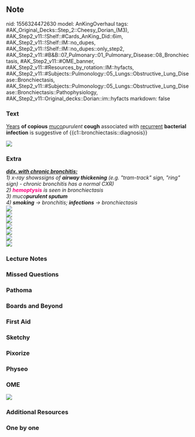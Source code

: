 ## Note
nid: 1556324472630
model: AnKingOverhaul
tags: #AK_Original_Decks::Step_2::Cheesy_Dorian_(M3), #AK_Step2_v11::!Shelf::#Cards_AnKing_Did::6im, #AK_Step2_v11::!Shelf::IM::no_dupes, #AK_Step2_v11::!Shelf::IM::no_dupes::only_step2, #AK_Step2_v11::#B&B::07_Pulmonary::01_Pulmonary_Disease::08_Bronchiectasis, #AK_Step2_v11::#OME_banner, #AK_Step2_v11::#Resources_by_rotation::IM::hyfacts, #AK_Step2_v11::#Subjects::Pulmonology::05_Lungs::Obstructive_Lung_Disease::Bronchiectasis, #AK_Step2_v11::#Subjects::Pulmonology::05_Lungs::Obstructive_Lung_Disease::Bronchiectasis::Pathophysiology, #AK_Step2_v11::Original_decks::Dorian::im::hyfacts
markdown: false

### Text
<u style="">Years</u> <b>of copious</b> <u>muco</u><i style=
"">purulent</i> <b style="">cough</b> associated with
<u>recurrent</u> <b>bacterial infection</b> is suggestive of
{{c1::bronchiectasis::diagnosis}}
<div><img src="paste-2049957825609729.jpg"></div>

### Extra
<div>
  <i><b><u>ddx. with chronic bronchitis:</u></b></i>
</div>
<div>
  <i>1) x-ray showssigns of <b>airway thickening</b> (e.g.
  "tram-track" sign, "ring" sign) - chronic bronchitis has a normal
  CXR)</i>
</div>
<div>
  <i>2) <font color="#FC0280"><b>hemoptysis</b></font> is seen in
  bronchiectasis</i>
</div>
<div>
  <i>3) muco<b>purulent sputum</b></i>
</div>
<div>
  <i>4) <b>smoking</b> → bronchitis; <b>infections</b> →
  bronchiectasis</i>
</div>
<div>
  <i><img src="paste-2042699330879489.jpg"></i>
</div>
<div><img src="paste-2053359439708161.jpg"></div>
<div><img src="paste-2042604841598977.jpg"></div>
<div><img src="paste-2039890422267905.jpg"></div>
<div><img src="paste-2051113171812353.jpg"></div>
<div><img src="big_5081d94eb7005.jpg"></div>
<div><img src="paste-2053067381932033.jpg"></div>

### Lecture Notes


### Missed Questions


### Pathoma


### Boards and Beyond


### First Aid


### Sketchy


### Pixorize


### Physeo


### OME
<div class="ome-widget">
  <a href="https://onlinemeded.org?ref=anki"><img src=
  "_OME_AnkiFlashcards_General_4.png"></a>
</div>

### Additional Resources


### One by one

